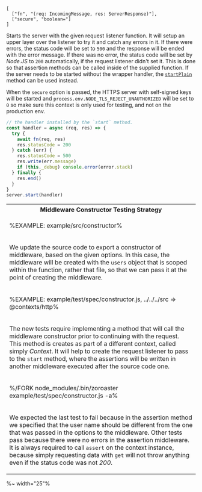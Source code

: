 ```### start => Tester
[
  ["fn", "(req: IncomingMessage, res: ServerResponse)"],
  ["secure", "boolean="]
]
```

Starts the server with the given request listener function. It will setup an upper layer over the listener to try it and catch any errors in it. If there were errors, the status code will be set to `500` and the response will be ended with the error message. If there was no error, the status code will be set by _Node.JS_ to `200` automatically, if the request listener didn't set it. This is done so that assertion methods can be called inside of the supplied function. If the server needs to be started without the wrapper handler, the [`startPlain`](#startplainfn-req-incomingmessage-res-serverresponsesecure-boolean-tester) method can be used instead.

When the `secure` option is passed, the HTTPS server with self-signed keys will be started and `process.env.NODE_TLS_REJECT_UNAUTHORIZED` will be set to `0` so make sure this context is only used for testing, and not on the production env.

```js
// the handler installed by the `start` method.
const handler = async (req, res) => {
  try {
    await fn(req, res)
    res.statusCode = 200
  } catch (err) {
    res.statusCode = 500
    res.write(err.message)
    if (this._debug) console.error(error.stack)
  } finally {
    res.end()
  }
}
server.start(handler)
```

<table>
<tr><th>Middleware Constructor Testing Strategy</th></tr>
<!-- block-start -->
<tr><td>

%EXAMPLE: example/src/constructor%
</td></tr>
<tr><td><md2html>

We update the source code to export a constructor of middleware, based on the given options. In this case, the middleware will be created with the `users` object that is scoped within the function, rather that file, so that we can pass it at the point of creating the middleware.
</md2html></td></tr>
<!-- /block-end -->
<!-- block-start -->
<tr><td>

%EXAMPLE: example/test/spec/constructor.js, ../../../src => @contexts/http%
</td></tr>
<tr><td><md2html>

The new tests require implementing a method that will call the middleware constructor prior to continuing with the request. This method is creates as part of a different context, called simply _Context_. It will help to create the request listener to pass to the `start` method, where the assertions will be written in another middleware executed after the source code one.
</md2html></td></tr>
<!-- /block-end -->
<!-- block-start -->
<tr><td>

%/FORK node_modules/.bin/zoroaster example/test/spec/constructor.js -a%
</td></tr>
<tr><td><md2html>

We expected the last test to fail because in the assertion method we specified that the user name should be different from the one that was passed in the options to the middleware. Other tests pass because there were no errors in the assertion middleware. It is always required to call `assert` on the context instance, because simply requesting data with `get` will not throw anything even if the status code was not _200_.
</md2html></td></tr>
<!-- /block-end -->
</table>

%~ width="25"%
